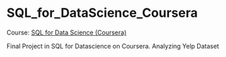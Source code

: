 # SQL_for_DataScience_Coursera
Course: [SQL for Data Science (Coursera)](https://www.coursera.org/learn/sql-for-data-science)

Final Project in SQL for Datascience on Coursera. Analyzing Yelp Dataset

